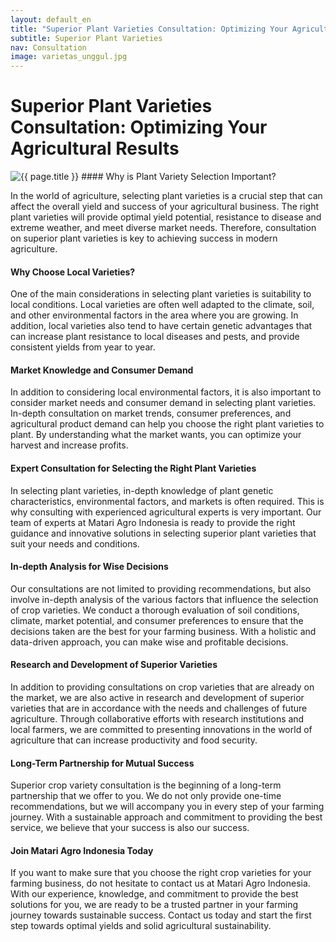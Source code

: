 ```yaml
---
layout: default_en
title: "Superior Plant Varieties Consultation: Optimizing Your Agricultural Results"
subtitle: Superior Plant Varieties
nav: Consultation
image: varietas_unggul.jpg
---
```


<h1>Superior Plant Varieties Consultation: Optimizing Your Agricultural Results</h1>
<img src="{{ site.url }}/img/{{ page.image }}" alt="{{ page.title }}" class="img-fluid rounded img-content-right">
#### Why is Plant Variety Selection Important?

In the world of agriculture, selecting plant varieties is a crucial step that can affect the overall yield and success of your agricultural business. The right plant varieties will provide optimal yield potential, resistance to disease and extreme weather, and meet diverse market needs. Therefore, consultation on superior plant varieties is key to achieving success in modern agriculture.

#### Why Choose Local Varieties?

One of the main considerations in selecting plant varieties is suitability to local conditions. Local varieties are often well adapted to the climate, soil, and other environmental factors in the area where you are growing. In addition, local varieties also tend to have certain genetic advantages that can increase plant resistance to local diseases and pests, and provide consistent yields from year to year.

#### Market Knowledge and Consumer Demand

In addition to considering local environmental factors, it is also important to consider market needs and consumer demand in selecting plant varieties. In-depth consultation on market trends, consumer preferences, and agricultural product demand can help you choose the right plant varieties to plant. By understanding what the market wants, you can optimize your harvest and increase profits.

#### Expert Consultation for Selecting the Right Plant Varieties

In selecting plant varieties, in-depth knowledge of plant genetic characteristics, environmental factors, and markets is often required. This is why consulting with experienced agricultural experts is very important. Our team of experts at Matari Agro Indonesia is ready to provide the right guidance and innovative solutions in selecting superior plant varieties that suit your needs and conditions.

#### In-depth Analysis for Wise Decisions

Our consultations are not limited to providing recommendations, but also involve in-depth analysis of the various factors that influence the selection of crop varieties. We conduct a thorough evaluation of soil conditions, climate, market potential, and consumer preferences to ensure that the decisions taken are the best for your farming business. With a holistic and data-driven approach, you can make wise and profitable decisions.

#### Research and Development of Superior Varieties

In addition to providing consultations on crop varieties that are already on the market, we are also active in research and development of superior varieties that are in accordance with the needs and challenges of future agriculture. Through collaborative efforts with research institutions and local farmers, we are committed to presenting innovations in the world of agriculture that can increase productivity and food security.

#### Long-Term Partnership for Mutual Success

Superior crop variety consultation is the beginning of a long-term partnership that we offer to you. We do not only provide one-time recommendations, but we will accompany you in every step of your farming journey. With a sustainable approach and commitment to providing the best service, we believe that your success is also our success.

#### Join Matari Agro Indonesia Today

If you want to make sure that you choose the right crop varieties for your farming business, do not hesitate to contact us at Matari Agro Indonesia. With our experience, knowledge, and commitment to provide the best solutions for you, we are ready to be a trusted partner in your farming journey towards sustainable success. Contact us today and start the first step towards optimal yields and solid agricultural sustainability.